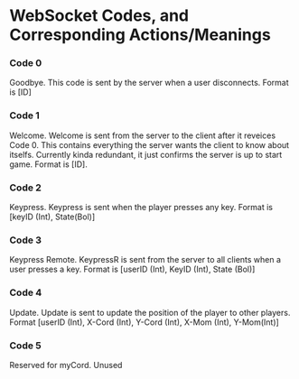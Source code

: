 # WebSocket Codes, and Corresponding Actions/Meanings

### Code 0

Goodbye. This code is sent by the server when a user disconnects. Format is [ID]

### Code 1 

Welcome. Welcome is sent from the server to the client after it reveices Code 0. This contains everything the server wants the client to know about itselfs. Currently kinda redundant, it just confirms the server is up to start game. Format is [ID].

### Code 2

Keypress. Keypress is sent when the player presses any key. Format is [keyID (Int), State(Bol)]

### Code 3

Keypress Remote. KeypressR is sent from the server to all clients when a user presses a key. Format is [userID (Int), KeyID (Int), State (Bol)]

### Code 4

Update. Update is sent to update the position of the player to other players. Format [userID (Int), X-Cord (Int), Y-Cord (Int), X-Mom (Int), Y-Mom(Int)]

### Code 5

Reserved for myCord. Unused